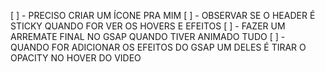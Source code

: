 [ ] - PRECISO CRIAR UM ÍCONE PRA MIM
[ ] - OBSERVAR SE O HEADER É STICKY QUANDO FOR VER OS HOVERS E EFEITOS
[ ] - FAZER UM ARREMATE FINAL NO GSAP QUANDO TIVER ANIMADO TUDO
[ ] - QUANDO FOR ADICIONAR OS EFEITOS DO GSAP UM DELES É TIRAR O OPACITY NO HOVER DO VIDEO